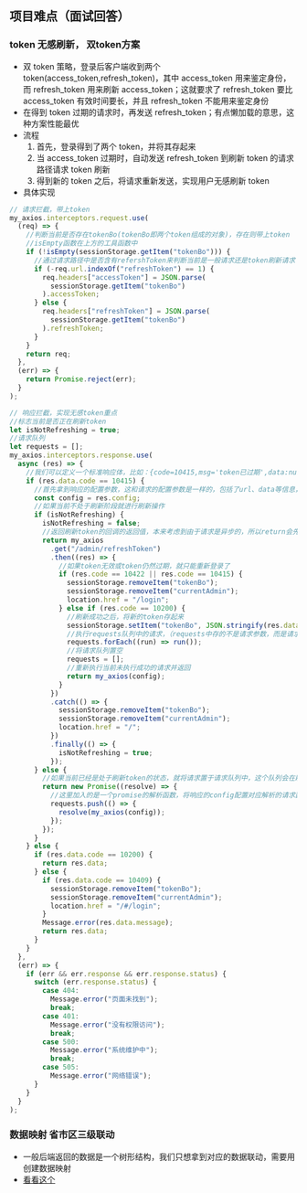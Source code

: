 ## 项目难点（面试回答）

### token 无感刷新， 双token方案
- 双 token 策略，登录后客户端收到两个 token(access_token,refresh_token)，其中 access_token 用来鉴定身份，而 refresh_token 用来刷新 access_token；这就要求了 refresh_token 要比 access_token 有效时间要长，并且 refresh_token 不能用来鉴定身份
- 在得到 token 过期的请求时，再发送 refresh_token；有点懒加载的意思，这种方案性能最优
- 流程
  1. 首先，登录得到了两个 token，并将其存起来
  2. 当 access_token 过期时，自动发送 refresh_token 到刷新 token 的请求路径请求 token 刷新
  3. 得到新的 token 之后，将请求重新发送，实现用户无感刷新 token
- 具体实现

```javascript
// 请求拦截，带上token
my_axios.interceptors.request.use(
  (req) => {
    //判断当前是否存在tokenBo(tokenBo即两个token组成的对象)，存在则带上token
    //isEmpty函数在上方的工具函数中
    if (!isEmpty(sessionStorage.getItem("tokenBo"))) {
      //通过请求路径中是否含有refershToken来判断当前是一般请求还是token刷新请求；从而在请求头中带上不同的token
      if (-req.url.indexOf("refreshToken") == 1) {
        req.headers["accessToken"] = JSON.parse(
          sessionStorage.getItem("tokenBo")
        ).accessToken;
      } else {
        req.headers["refreshToken"] = JSON.parse(
          sessionStorage.getItem("tokenBo")
        ).refreshToken;
      }
    }
    return req;
  },
  (err) => {
    return Promise.reject(err);
  }
);
```

```javascript
// 响应拦截，实现无感token重点
//标志当前是否正在刷新token
let isNotRefreshing = true;
//请求队列
let requests = [];
my_axios.interceptors.response.use(
  async (res) => {
    //我们可以定义一个标准响应体，比如：{code=10415,msg='token已过期',data:null}，当收到token过期的响应就要进行token刷新了
    if (res.data.code == 10415) {
      //首先拿到响应的配置参数，这和请求的配置参数是一样的，包括了url、data等信息，待会需要使用这个config来进行重发
      const config = res.config;
      //如果当前不处于刷新阶段就进行刷新操作
      if (isNotRefreshing) {
        isNotRefreshing = false;
        //返回刷新token的回调的返回值，本来考虑到由于请求是异步的，所以return会先执行，导致返回一个undefined，那么就需要使用async+await，但实际上没有加也成功了
        return my_axios
          .get("/admin/refreshToken")
          .then((res) => {
            //如果token无效或token仍然过期，就只能重新登录了
            if (res.code == 10422 || res.code == 10415) {
              sessionStorage.removeItem("tokenBo");
              sessionStorage.removeItem("currentAdmin");
              location.href = "/login";
            } else if (res.code == 10200) {
              //刷新成功之后，将新的token存起来
              sessionStorage.setItem("tokenBo", JSON.stringify(res.data));
              //执行requests队列中的请求，（requests中存的不是请求参数，而是请求的Promise函数，这里直接拿来执行就好）
              requests.forEach((run) => run());
              //将请求队列置空
              requests = [];
              //重新执行当前未执行成功的请求并返回
              return my_axios(config);
            }
          })
          .catch(() => {
            sessionStorage.removeItem("tokenBo");
            sessionStorage.removeItem("currentAdmin");
            location.href = "/";
          })
          .finally(() => {
            isNotRefreshing = true;
          });
      } else {
        //如果当前已经是处于刷新token的状态，就将请求置于请求队列中，这个队列会在刷新token的回调中执行，由于new关键子存在声明提升，所以不用顾虑会有请求没有处理完的情况，这段添加请求的程序一定会在刷新token的回调执行之前执行的
        return new Promise((resolve) => {
          //这里加入的是一个promise的解析函数，将响应的config配置对应解析的请求函数存到requests中，等到刷新token回调后再执行
          requests.push(() => {
            resolve(my_axios(config));
          });
        });
      }
    } else {
      if (res.data.code == 10200) {
        return res.data;
      } else {
        if (res.data.code == 10409) {
          sessionStorage.removeItem("tokenBo");
          sessionStorage.removeItem("currentAdmin");
          location.href = "/#/login";
        }
        Message.error(res.data.message);
        return res.data;
      }
    }
  },
  (err) => {
    if (err && err.response && err.response.status) {
      switch (err.response.status) {
        case 404:
          Message.error("页面未找到");
          break;
        case 401:
          Message.error("没有权限访问");
          break;
        case 500:
          Message.error("系统维护中");
          break;
        case 505:
          Message.error("网络错误");
      }
    }
  }
);
```

### 数据映射 省市区三级联动
- 一般后端返回的数据是一个树形结构，我们只想拿到对应的数据联动，需要用创建数据映射
- [看看这个](https://blog.csdn.net/smz8023/article/details/108669379)